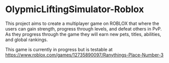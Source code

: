 # OlypmicLiftingSimulator-Roblox
 
This project aims to create a multiplayer game on ROBLOX that where the users can gain strength, progress through levels, and defeat others in PvP.
As they progress through the game they will earn new pets, titles, abilities, and global rankings.

This game is currently in progress but is testable at https://www.roblox.com/games/12735890097/Ranythings-Place-Number-3
